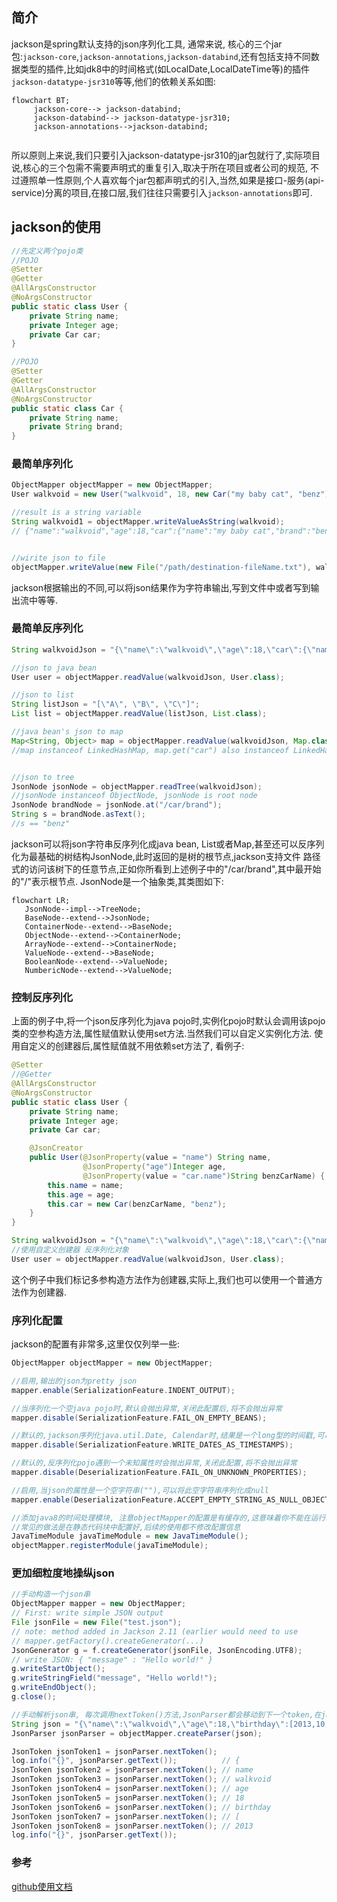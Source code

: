## 简介
jackson是spring默认支持的json序列化工具, 通常来说, 核心的三个jar包:`jackson-core`,`jackson-annotations`,`jackson-databind`,还有包括支持不同数
据类型的插件,比如jdk8中的时间格式(如LocalDate,LocalDateTime等)的插件`jackson-datatype-jsr310`等等,他们的依赖关系如图:
```mermaid
flowchart BT;  
     jackson-core--> jackson-databind;
     jackson-databind--> jackson-datatype-jsr310;
     jackson-annotations-->jackson-databind;
    
```
所以原则上来说,我们只要引入jackson-datatype-jsr310的jar包就行了,实际项目说,核心的三个包需不需要声明式的重复引入,取决于所在项目或者公司的规范,
不过遵照单一性原则,个人喜欢每个jar包都声明式的引入,当然,如果是接口-服务(api-service)分离的项目,在接口层,我们往往只需要引入`jackson-annotations`即可.

## jackson的使用
```java
//先定义两个pojo类
//POJO
@Setter
@Getter
@AllArgsConstructor
@NoArgsConstructor
public static class User {
    private String name;
    private Integer age;
    private Car car;
}

//POJO
@Setter
@Getter
@AllArgsConstructor
@NoArgsConstructor
public static class Car {
    private String name;
    private String brand;
}
```
### 最简单序列化
```groovy
ObjectMapper objectMapper = new ObjectMapper;
User walkvoid = new User("walkvoid", 18, new Car("my baby cat", "benz"));

//result is a string variable
String walkvoid1 = objectMapper.writeValueAsString(walkvoid);
// {"name":"walkvoid","age":18,"car":{"name":"my baby cat","brand":"benz"}}


//wirite json to file
objectMapper.writeValue(new File("/path/destination-fileName.txt"), walkvoid);
```
jackson根据输出的不同,可以将json结果作为字符串输出,写到文件中或者写到输出流中等等.

### 最简单反序列化
```groovy
String walkvoidJson = "{\"name\":\"walkvoid\",\"age\":18,\"car\":{\"name\":\"my baby cat\",\"brand\":\"benz\"}}";

//json to java bean
User user = objectMapper.readValue(walkvoidJson, User.class);

//json to list
String listJson = "[\"A\", \"B\", \"C\"]";
List list = objectMapper.readValue(listJson, List.class);

//java bean's json to map
Map<String, Object> map = objectMapper.readValue(walkvoidJson, Map.class);
//map instanceof LinkedHashMap, map.get("car") also instanceof LinkedHashMap


//json to tree
JsonNode jsonNode = objectMapper.readTree(walkvoidJson);
//jsonNode instanceof ObjectNode, jsonNode is root node
JsonNode brandNode = jsonNode.at("/car/brand");
String s = brandNode.asText();
//s == "benz"
```
jackson可以将json字符串反序列化成java bean, List或者Map,甚至还可以反序列化为最基础的树结构JsonNode,此时返回的是树的根节点,jackson支持文件
路径式的访问该树下的任意节点,正如你所看到上述例子中的"/car/brand",其中最开始的"/"表示根节点.
JsonNode是一个抽象类,其类图如下:
```mermaid
flowchart LR;
   JsonNode--impl-->TreeNode;
   BaseNode--extend-->JsonNode;
   ContainerNode--extend-->BaseNode;
   ObjectNode--extend-->ContainerNode;
   ArrayNode--extend-->ContainerNode;
   ValueNode--extend-->BaseNode;
   BooleanNode--extend-->ValueNode;
   NumbericNode--extend-->ValueNode;
```

### 控制反序列化
上面的例子中,将一个json反序列化为java pojo时,实例化pojo时默认会调用该pojo类的空参构造方法,属性赋值默认使用set方法.当然我们可以自定义实例化方法.
使用自定义的创建器后,属性赋值就不用依赖set方法了, 看例子:
```java 
@Setter
//@Getter
@AllArgsConstructor
@NoArgsConstructor
public static class User {
    private String name;
    private Integer age;
    private Car car;

    @JsonCreator
    public User(@JsonProperty(value = "name") String name,
                @JsonProperty("age")Integer age,
                @JsonProperty(value = "car.name")String benzCarName) {
        this.name = name;
        this.age = age;
        this.car = new Car(benzCarName, "benz");
    }
}
```
```groovy
String walkvoidJson = "{\"name\":\"walkvoid\",\"age\":18,\"car\":{\"name\":\"my baby cat\",\"brand\":\"benz\"}}";
//使用自定义创建器 反序列化对象
User user = objectMapper.readValue(walkvoidJson, User.class);
```
这个例子中我们标记多参构造方法作为创建器,实际上,我们也可以使用一个普通方法作为创建器.

### 序列化配置
jackson的配置有非常多,这里仅仅列举一些:
```groovy
ObjectMapper objectMapper = new ObjectMapper;

//启用,输出的json为pretty json
mapper.enable(SerializationFeature.INDENT_OUTPUT);

//当序列化一个空java pojo时,默认会抛出异常,关闭此配置后,将不会抛出异常
mapper.disable(SerializationFeature.FAIL_ON_EMPTY_BEANS);

//默认的,jackson序列化java.util.Date, Calendar时,结果是一个long型的时间戳,可以关闭此配置
mapper.disable(SerializationFeature.WRITE_DATES_AS_TIMESTAMPS);

//默认的,反序列化pojo遇到一个未知属性时会抛出异常,关闭此配置,将不会抛出异常
mapper.disable(DeserializationFeature.FAIL_ON_UNKNOWN_PROPERTIES);

//启用,当json的属性是一个空字符串(""),可以将此空字符串序列化成null
mapper.enable(DeserializationFeature.ACCEPT_EMPTY_STRING_AS_NULL_OBJECT);

//添加java8的时间处理模块, 注意objectMapper的配置是有缓存的,这意味着你不能在运行时修改配置,因为你的修改将不生效(以缓存中老的配置为准),
//常见的做法是在静态代码块中配置好,后续的使用都不修改配置信息
JavaTimeModule javaTimeModule = new JavaTimeModule();
objectMapper.registerModule(javaTimeModule);
```

### 更加细粒度地操纵json
```groovy
//手动构造一个json串
ObjectMapper mapper = new ObjectMapper;
// First: write simple JSON output
File jsonFile = new File("test.json");
// note: method added in Jackson 2.11 (earlier would need to use
// mapper.getFactory().createGenerator(...)
JsonGenerator g = f.createGenerator(jsonFile, JsonEncoding.UTF8);
// write JSON: { "message" : "Hello world!" }
g.writeStartObject();
g.writeStringField("message", "Hello world!");
g.writeEndObject();
g.close();
```
```groovy
//手动解析json串, 每次调用nextToken()方法,JsonParser都会移动到下一个token,在jackson中, json最小操作的单位抽象成了token
String json = "{\"name\":\"walkvoid\",\"age\":18,\"birthday\":[2013,10,19]}";
JsonParser jsonParser = objectMapper.createParser(json);

JsonToken jsonToken1 = jsonParser.nextToken(); 
log.info("{}", jsonParser.getText());          // {
JsonToken jsonToken2 = jsonParser.nextToken(); // name
JsonToken jsonToken3 = jsonParser.nextToken(); // walkvoid
JsonToken jsonToken4 = jsonParser.nextToken(); // age
JsonToken jsonToken5 = jsonParser.nextToken(); // 18
JsonToken jsonToken6 = jsonParser.nextToken(); // birthday
JsonToken jsonToken7 = jsonParser.nextToken(); // [
JsonToken jsonToken8 = jsonParser.nextToken(); // 2013
log.info("{}", jsonParser.getText());
```



### 参考
[github使用文档](https://github.com/FasterXML/jackson-docs)